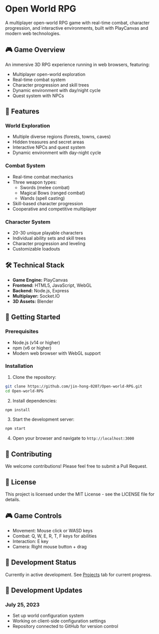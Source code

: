 # Open World RPG

A multiplayer open-world RPG game with real-time combat, character progression, and interactive environments, built with PlayCanvas and modern web technologies.

## 🎮 Game Overview
An immersive 3D RPG experience running in web browsers, featuring:
- Multiplayer open-world exploration
- Real-time combat system
- Character progression and skill trees
- Dynamic environment with day/night cycle
- Quest system with NPCs

## 🚀 Features

### World Exploration
- Multiple diverse regions (forests, towns, caves)
- Hidden treasures and secret areas
- Interactive NPCs and quest system
- Dynamic environment with day-night cycle

### Combat System
- Real-time combat mechanics
- Three weapon types:
  - Swords (melee combat)
  - Magical Bows (ranged combat)
  - Wands (spell casting)
- Skill-based character progression
- Cooperative and competitive multiplayer

### Character System
- 20-30 unique playable characters
- Individual ability sets and skill trees
- Character progression and leveling
- Customizable loadouts

## 🛠️ Technical Stack
- **Game Engine:** PlayCanvas
- **Frontend:** HTML5, JavaScript, WebGL
- **Backend:** Node.js, Express
- **Multiplayer:** Socket.IO
- **3D Assets:** Blender

## 🚀 Getting Started

### Prerequisites
- Node.js (v14 or higher)
- npm (v6 or higher)
- Modern web browser with WebGL support

### Installation
1. Clone the repository:
```bash
git clone https://github.com/jin-hong-0207/Open-world-RPG.git
cd Open-world-RPG
```

2. Install dependencies:
```bash
npm install
```

3. Start the development server:
```bash
npm start
```

4. Open your browser and navigate to `http://localhost:3000`

## 🤝 Contributing
We welcome contributions! Please feel free to submit a Pull Request.

## 📝 License
This project is licensed under the MIT License - see the LICENSE file for details.

## 🎮 Game Controls
- Movement: Mouse click or WASD keys
- Combat: Q, W, E, R, T, F keys for abilities
- Interaction: E key
- Camera: Right mouse button + drag

## 🔄 Development Status
Currently in active development. See [Projects](https://github.com/jin-hong-0207/Open-world-RPG/projects) tab for current progress.

## 📅 Development Updates

### July 25, 2023
- Set up world configuration system
- Working on client-side configuration settings
- Repository connected to GitHub for version control
